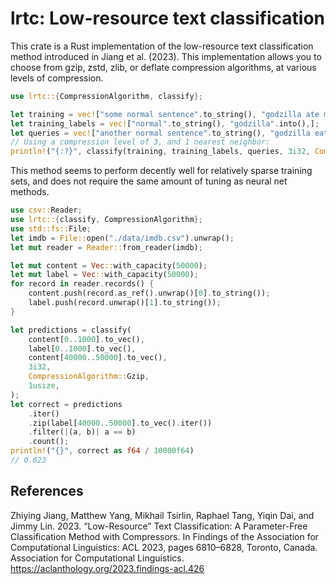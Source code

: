 # lrtc: Low-resource text classification

This crate is a Rust implementation of the low-resource text classification
method introduced in Jiang et al. (2023). This implementation allows you to
choose from gzip, zstd, zlib, or deflate compression algorithms, at various
levels of compression.

```rust
use lrtc::{CompressionAlgorithm, classify};

let training = vec!["some normal sentence".to_string(), "godzilla ate mars in June".into(),];
let training_labels = vec!["normal".to_string(), "godzilla".into(),];
let queries = vec!["another normal sentence".to_string(), "godzilla eats marshes in August".into(),];
// Using a compression level of 3, and 1 nearest neighbor:
println!("{:?}", classify(training, training_labels, queries, 3i32, CompressionAlgorithm::Gzip, 1usize));
```

This method seems to perform decently well for relatively sparse training sets,
and does not require the same amount of tuning as neural net methods.

```rust
use csv::Reader;
use lrtc::{classify, CompressionAlgorithm};
use std::fs::File;
let imdb = File::open("./data/imdb.csv").unwrap();
let mut reader = Reader::from_reader(imdb);

let mut content = Vec::with_capacity(50000);
let mut label = Vec::with_capacity(50000);
for record in reader.records() {
    content.push(record.as_ref().unwrap()[0].to_string());
    label.push(record.unwrap()[1].to_string());
}

let predictions = classify(
    content[0..1000].to_vec(),
    label[0..1000].to_vec(),
    content[40000..50000].to_vec(),
    3i32,
    CompressionAlgorithm::Gzip,
    1usize,
);
let correct = predictions
    .iter()
    .zip(label[40000..50000].to_vec().iter())
    .filter(|(a, b)| a == b)
    .count();
println!("{}", correct as f64 / 10000f64)
// 0.623
```

## References
Zhiying Jiang, Matthew Yang, Mikhail Tsirlin, Raphael Tang, Yiqin Dai, and Jimmy Lin. 
2023. “Low-Resource” Text Classification: A Parameter-Free Classification Method with Compressors. 
In Findings of the Association for Computational Linguistics: ACL 2023, pages 6810–6828, Toronto, Canada. 
Association for Computational Linguistics. <https://aclanthology.org/2023.findings-acl.426>